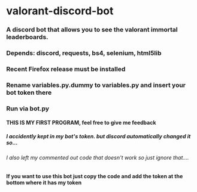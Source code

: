 # valorant-discord-bot
### A discord bot that allows you to see the valorant immortal leaderboards.
### Depends: discord, requests, bs4, selenium, html5lib
### Recent Firefox release must be installed

### Rename variables.py.dummy to variables.py and insert your bot token there
### Run via bot.py

#### THIS IS MY FIRST PROGRAM, feel free to give me feedback
##### I accidently kept in my bot's token. but discord automatically changed it so...
###### I also left my commented out code that doesn't work so just ignore that....

#### If you want to use this bot just copy the code and add the token at the bottom where it has my token